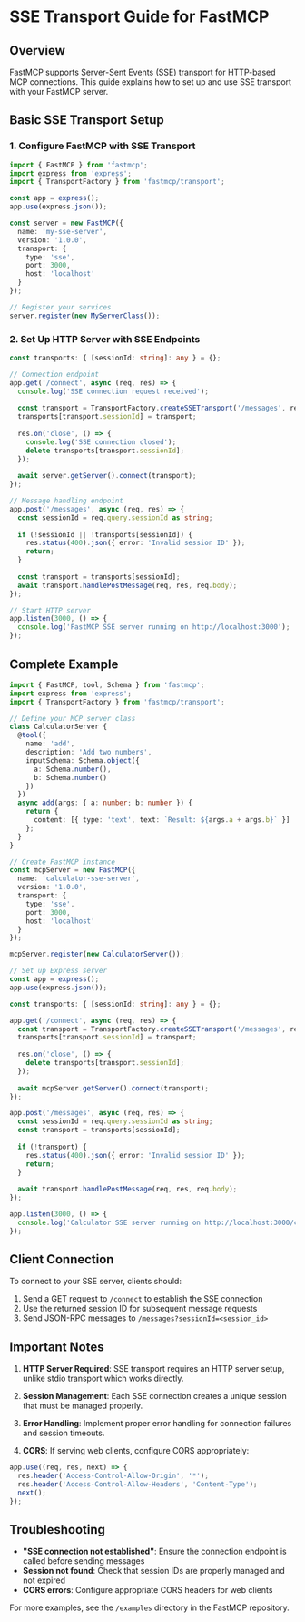 # SSE Transport Guide for FastMCP

## Overview

FastMCP supports Server-Sent Events (SSE) transport for HTTP-based MCP connections. This guide explains how to set up and use SSE transport with your FastMCP server.

## Basic SSE Transport Setup

### 1. Configure FastMCP with SSE Transport

```typescript
import { FastMCP } from 'fastmcp';
import express from 'express';
import { TransportFactory } from 'fastmcp/transport';

const app = express();
app.use(express.json());

const server = new FastMCP({
  name: 'my-sse-server',
  version: '1.0.0',
  transport: {
    type: 'sse',
    port: 3000,
    host: 'localhost'
  }
});

// Register your services
server.register(new MyServerClass());
```

### 2. Set Up HTTP Server with SSE Endpoints

```typescript
const transports: { [sessionId: string]: any } = {};

// Connection endpoint
app.get('/connect', async (req, res) => {
  console.log('SSE connection request received');
  
  const transport = TransportFactory.createSSETransport('/messages', res);
  transports[transport.sessionId] = transport;
  
  res.on('close', () => {
    console.log('SSE connection closed');
    delete transports[transport.sessionId];
  });
  
  await server.getServer().connect(transport);
});

// Message handling endpoint
app.post('/messages', async (req, res) => {
  const sessionId = req.query.sessionId as string;
  
  if (!sessionId || !transports[sessionId]) {
    res.status(400).json({ error: 'Invalid session ID' });
    return;
  }
  
  const transport = transports[sessionId];
  await transport.handlePostMessage(req, res, req.body);
});

// Start HTTP server
app.listen(3000, () => {
  console.log('FastMCP SSE server running on http://localhost:3000');
});
```

## Complete Example

```typescript
import { FastMCP, tool, Schema } from 'fastmcp';
import express from 'express';
import { TransportFactory } from 'fastmcp/transport';

// Define your MCP server class
class CalculatorServer {
  @tool({
    name: 'add',
    description: 'Add two numbers',
    inputSchema: Schema.object({
      a: Schema.number(),
      b: Schema.number()
    })
  })
  async add(args: { a: number; b: number }) {
    return {
      content: [{ type: 'text', text: `Result: ${args.a + args.b}` }]
    };
  }
}

// Create FastMCP instance
const mcpServer = new FastMCP({
  name: 'calculator-sse-server',
  version: '1.0.0',
  transport: {
    type: 'sse',
    port: 3000,
    host: 'localhost'
  }
});

mcpServer.register(new CalculatorServer());

// Set up Express server
const app = express();
app.use(express.json());

const transports: { [sessionId: string]: any } = {};

app.get('/connect', async (req, res) => {
  const transport = TransportFactory.createSSETransport('/messages', res);
  transports[transport.sessionId] = transport;
  
  res.on('close', () => {
    delete transports[transport.sessionId];
  });
  
  await mcpServer.getServer().connect(transport);
});

app.post('/messages', async (req, res) => {
  const sessionId = req.query.sessionId as string;
  const transport = transports[sessionId];
  
  if (!transport) {
    res.status(400).json({ error: 'Invalid session ID' });
    return;
  }
  
  await transport.handlePostMessage(req, res, req.body);
});

app.listen(3000, () => {
  console.log('Calculator SSE server running on http://localhost:3000/connect');
});
```

## Client Connection

To connect to your SSE server, clients should:

1. Send a GET request to `/connect` to establish the SSE connection
2. Use the returned session ID for subsequent message requests
3. Send JSON-RPC messages to `/messages?sessionId=<session_id>`

## Important Notes

1. **HTTP Server Required**: SSE transport requires an HTTP server setup, unlike stdio transport which works directly.

2. **Session Management**: Each SSE connection creates a unique session that must be managed properly.

3. **Error Handling**: Implement proper error handling for connection failures and session timeouts.

4. **CORS**: If serving web clients, configure CORS appropriately:

```typescript
app.use((req, res, next) => {
  res.header('Access-Control-Allow-Origin', '*');
  res.header('Access-Control-Allow-Headers', 'Content-Type');
  next();
});
```

## Troubleshooting

- **"SSE connection not established"**: Ensure the connection endpoint is called before sending messages
- **Session not found**: Check that session IDs are properly managed and not expired
- **CORS errors**: Configure appropriate CORS headers for web clients

For more examples, see the `/examples` directory in the FastMCP repository.